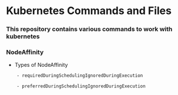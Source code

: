# Kubernetes Commands and Files

### This repository contains various commands to work with kubernetes

### NodeAffinity

- Types of NodeAffinity

```sh
    - requiredDuringSchedulingIgnoredDuringExecution

    - preferredDuringSchedulingIgnoredDuringExecution
```